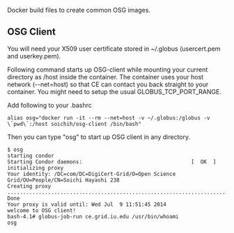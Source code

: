 Docker build files to create common OSG images.

## OSG Client

You will need your X509 user certificate stored in ~/.globus (usercert.pem and userkey.pem).

Following command starts up OSG-client while mounting your current directory as /host inside the container. The container uses your host 
network (--net=host) so that CE can contact you back straight to your container. You might need to setup the usual GLOBUS_TCP_PORT_RANGE.

Add following to your .bashrc

```
alias osg="docker run -it --rm --net=host -v ~/.globus:/globus -v \`pwd\`:/host soichih/osg-client /bin/bash"
```

Then you can type "osg" to start up OSG client in any directory.

```
$ osg
starting condor
Starting Condor daemons:                                   [  OK  ]
initializing proxy
Your identity: /DC=com/DC=DigiCert-Grid/O=Open Science Grid/OU=People/CN=Soichi Hayashi 238
Creating proxy .................................................................................................. Done
Your proxy is valid until: Wed Jul  9 11:51:45 2014
welcome to OSG client!
bash-4.1# globus-job-run ce.grid.iu.edu /usr/bin/whoami
osg
```
